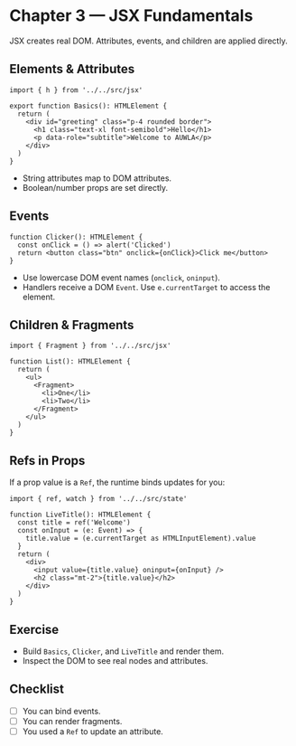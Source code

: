 # Chapter 3 — JSX Fundamentals

JSX creates real DOM. Attributes, events, and children are applied directly.

## Elements & Attributes
```tsx
import { h } from '../../src/jsx'

export function Basics(): HTMLElement {
  return (
    <div id="greeting" class="p-4 rounded border">
      <h1 class="text-xl font-semibold">Hello</h1>
      <p data-role="subtitle">Welcome to AUWLA</p>
    </div>
  )
}
```
- String attributes map to DOM attributes.
- Boolean/number props are set directly.

## Events
```tsx
function Clicker(): HTMLElement {
  const onClick = () => alert('Clicked')
  return <button class="btn" onclick={onClick}>Click me</button>
}
```
- Use lowercase DOM event names (`onclick`, `oninput`).
- Handlers receive a DOM `Event`. Use `e.currentTarget` to access the element.

## Children & Fragments
```tsx
import { Fragment } from '../../src/jsx'

function List(): HTMLElement {
  return (
    <ul>
      <Fragment>
        <li>One</li>
        <li>Two</li>
      </Fragment>
    </ul>
  )
}
```

## Refs in Props
If a prop value is a `Ref`, the runtime binds updates for you:
```tsx
import { ref, watch } from '../../src/state'

function LiveTitle(): HTMLElement {
  const title = ref('Welcome')
  const onInput = (e: Event) => {
    title.value = (e.currentTarget as HTMLInputElement).value
  }
  return (
    <div>
      <input value={title.value} oninput={onInput} />
      <h2 class="mt-2">{title.value}</h2>
    </div>
  )
}
```

## Exercise
- Build `Basics`, `Clicker`, and `LiveTitle` and render them.
- Inspect the DOM to see real nodes and attributes.

## Checklist
- [ ] You can bind events.
- [ ] You can render fragments.
- [ ] You used a `Ref` to update an attribute.